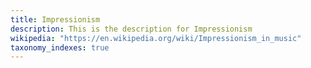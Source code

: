 ```yaml
---
title: Impressionism
description: This is the description for Impressionism
wikipedia: "https://en.wikipedia.org/wiki/Impressionism_in_music"
taxonomy_indexes: true
---
```

